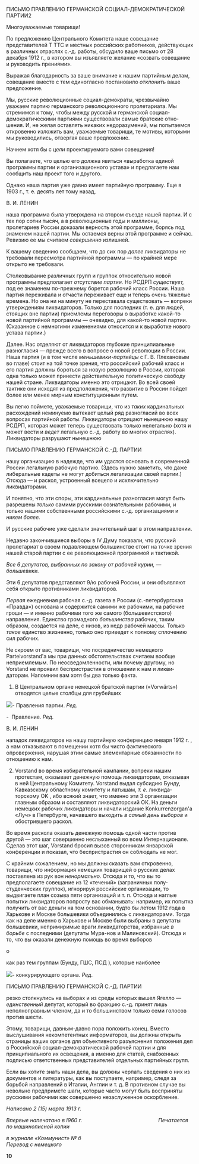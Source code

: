 ПИСЬМО ПРАВЛЕНИЮ ГЕРМАНСКОЙ СОЦИАЛ-ДЕМОКРАТИЧЕСКОЙ ПАРТИИ2

Многоуважаемые товарищи!

По предложению Центрального Комитета наше совещание представителей Τ TTC и ме­стных российских работников, действующих в различных отраслях с.-д. работы, обсу­дило ваше письмо от 28 декабря 1912 г., в котором вы изъявляете желание «созвать со­вещание и руководить прениями».

Выражая благодарность за ваше внимание к нашим партийным делам, совещание вместе с тем единогласно постановило _отклонить_ ваше предложение.

Мы, русские революционные социал-демократы, чрезвычайно уважаем партию гер­манского революционного пролетариата. Мы стремимся к тому, чтобы между русской и германской социал-демократическими партиями существовали самые братские отно­шения. И, не желая оставлять никаких недоразумений, мы попытаемся откровенно из­ложить вам, уважаемые товарищи, те мотивы, которыми мы руководились, отвергая ваше предложение.

Начнем хотя бы с _цели_ проектируемого вами совещания!

Вы полагаете, что целью его должна явиться «выработка единой программы партии и организационного устава» и предлагаете нам сообщить наш проект того и другого.

Однако наша партия уже давно имеет партийную программу. Еще в 1903 г., т. е. де­сять лет тому назад,

  

В. И. ЛЕНИН

наша программа была утверждена на втором съезде нашей партии. И с тех пор сотни тысяч, а в революционные годы и миллионы, пролетариев России доказали верность этой программе, борясь под знаменем нашей партии. Мы остаемся верны этой про­грамме и сейчас. Ревизию ее мы считаем _совершенно_ излишней.

К вашему сведению сообщаем, что до сих пор _далее_ ликвидаторы не требовали пе­ресмотра партийной программы — по крайней мере открыто не требовали.

Столковывание различных групп и группок относительно новой программы предпо­лагает _отсутствие партии._ Но РСДРП _существует,_ под ее знаменем по-прежнему бо­рется рабочий класс России. Наша партия переживала и отчасти переживает еще и те­перь очень тяжелые времена. Но она ни на минуту не переставала существовать — во­преки утверждениям ликвидаторов. Только для последних (т. е. для людей, стоящих вне партии) приемлемы переговоры о выработке какой-то новой партийной программы — очевидно, для какой-то новой партии. (Сказанное с немногими изменениями отно­сится и к выработке нового устава партии.)

Далее. Нас отделяют от ликвидаторов глубокие принципиальные разногласия — прежде всего в вопросе о новой революции в России. Наша партия (и в том числе _меньшевики-партийцы_ с Г. В. Плехановым во главе) стоит на той точке зрения, что российский рабочий класс и его партия должны бороться за новую революцию в Рос­сии, которая одна только может принести действительную политическую свободу на­шей стране. Ликвидаторы именно это отрицают. Во всей своей тактике они исходят из предположения, что развитие в России пойдет более или менее мирным конституцион­ным путем.

Вы легко поймете, уважаемые товарищи, что из _таких_ кардинальных расхождений неминуемо вытекает целый ряд разногласий во всех вопросах партийной работы. Лик­видаторы отрицают нынешнюю нашу РСДРП, которая может теперь существовать только нелегально (хотя и может вести и _ведет_ легальную с.-д. работу во многих от­раслях). Ликвидаторы разрушают нынешнюю

  

ПИСЬМО ПРАВЛЕНИЮ ГЕРМАНСКОЙ С.-Д. ПАРТИИ

нашу организацию в надежде, что им удастся основать в современной России легаль­ную рабочую партию. (Здесь нужно заметить, что даже либеральные кадеты не могут добиться легализации своей партии.) Отсюда — и раскол, устроенный всецело и ис­ключительно ликвидаторами.

И понятно, что эти споры, эти кардинальные разногласия могут быть разрешены _только_ самими русскими сознательными рабочими, и только нашими собственными российскими с.-д. организациями и _никем более._

И русские рабочие уже сделали значительный шаг в этом направлении.

Недавно закончившиеся выборы в IV Думу показали, что русский пролетариат в своем подавляющем большинстве стоит на точке зрения нашей старой партии с ее ре­волюционной программой и тактикой.

_Все 6 депутатов, выбранных по закону от рабочей курии,_ — _большевики._

Эти 6 депутатов представляют 9/ю рабочей России, и они объявляют себя открыто противниками ликвидаторов.

_Первая_ ежедневная рабочая с.-д. газета в России (с.-петербургская «Правда») осно­вана и содержится самими же рабочими, на рабочие гроши — и именно рабочими того же самого (большевистского) направления. Единство громадного _большинства_ рабо­чих, таким образом, создается на деле, с низов, из недр рабочей массы. Только _такое_ единство жизненно, только оно приведет к полному сплочению сил рабочих.

Не скроем от вас, товарищи, что посредничество немецкого Parteivorstand'a мы при данных обстоятельствах считаем вообще неприемлемым. По неосведомленности, или почему другому, но Vorstand не проявил беспристрастия в отношении к нам и ликви­даторам. Напомним вам хотя бы два только факта.

1) В Центральном органе немецкой братской партии («Vorwärts») отводятся целые столбцы для грубейших

![](file:///C:/Users/bot32/AppData/Local/Temp/msohtmlclip1/01/clip_image001.png)- Правления партии. _Ред._

_-_  Правление. _Ред._

  

В. И. ЛЕНИН

нападок ликвидаторов на нашу партийную конференцию января 1912 г. , а нам отказы­вают в помещении хотя бы чисто фактического опровержения, нарушая этим самые элементарные обязанности по отношению к нам.

2) Vorstand во время избирательной кампании, вопреки нашим протестам, оказывает денежную помощь ликвидаторам, отказывая в ней Центральному Комитету. Vorstand выдал субсидию Бунду, Кавказскому областному комитету и латышам, _т. е._ ликвида­торскому OK , ибо всякий знает, что именно эти 3 организации главным образом и со­ставляют ликвидаторский ОК. На деньги немецких рабочих ликвидаторы и начали из­дание Konkurrenzorgan'а «Луч» в Петербурге, начавшего выходить _в самый день вы­боров_ и обострившего раскол.

Во время раскола оказать денежную помощь одной части против другой — это шаг совершенно неслыханный во всем Интернационале. Сделав этот шаг, Vorstand бросил вызов сторонникам январской конференции и показал, что беспристрастия он соблю­дать не мог.

С крайним сожалением, но мы должны сказать вам откровенно, товарищи, что ин­формация немецких товарищей о русских делах поставлена из рук вон _ненормально._ Отсюда и то, что вы то предполагаете совещание из 12 «течений» (заграничных полу­студенческих группок), игнорируя российские организации, то выдвигаете план созыва пяти организаций и т. п. Отсюда и наглые попытки ликвидаторов попросту вас обма­нывать: например, их попытка получить от вас деньги на том основании, будто бы ле­том 1912 года в Харькове и Москве большевики объединились с ликвидаторами. Тогда как на деле именно в Харькове и Москве были выбраны в депутаты большевики, не­примиримые враги ликвидаторства, избранные _в борьбе_ с последними (депутаты Мура-нов и Малиновский). Отсюда и то, что вы оказали денежную помощь во время выборов

о

как раз тем группам (Бунду, ГШС, ПСД ), которые наиболее

![](file:///C:/Users/bot32/AppData/Local/Temp/msohtmlclip1/01/clip_image002.png)- конкурирующего органа. _Ред._

  

ПИСЬМО ПРАВЛЕНИЮ ГЕРМАНСКОЙ С.-Д. ПАРТИИ

резко столкнулись на выборах и из среды которых вышел Ягелло — _единственный_ де­путат, который во фракцию с.-д. принят лишь неполноправным членом, да и то боль­шинством только семи голосов против шести.

Этому, товарищи, давным-давно пора положить конец. Вместо выслушивания не­компетентных информаторов, вы должны открыть страницы ваших органов для объек­тивного разъяснения положения дел в Российской социал-демократической рабочей партии и для принципиального их освещения, а именно для статей, снабженных подпи­сью ответственных представителей отдельных партийных групп.

Если вы хотите знать наши дела, вы должны черпать сведения о них из документов и литературы, как вы поступаете, например, следя за борьбой направлений в Италии, Англии и т. д. В противном случае вы невольно предпримете шаги, которые часто мо­гут быть восприняты русскими рабочими как совершенно незаслуженное оскорбление.

_Написано 2 (15) марта 1913 г._

_Впервые напечатано в I960 г.                                                    Печатается по машинописной копии_

_в журнале «Коммунист» № б_                                                                  _Перевод с немецкого_

  

**10**